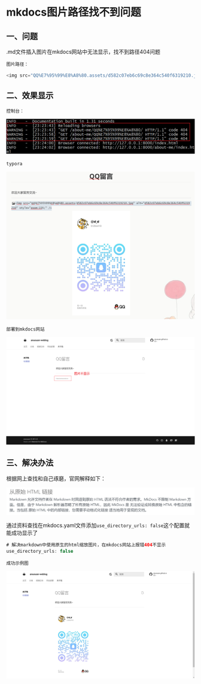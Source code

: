 # mkdocs图片路径找不到问题

## 一、问题

.md文件插入图片在mkdocs网站中无法显示，找不到路径404问题

`图片路径：`

```java
<img src="QQ%E7%95%99%E8%A8%80.assets/d582c07eb6c69c8e364c540f6319210.jpg" alt="d582c07eb6c69c8e364c540f6319210" style="zoom:33%;" />
```

## 二、效果显示

`控制台：`

<img src="mkdocs%E5%9B%BE%E7%89%87%E8%B7%AF%E5%BE%84%E6%89%BE%E4%B8%8D%E5%88%B0%E9%97%AE%E9%A2%98.assets/image-20240228234532858.png" alt="image-20240228234532858" style="zoom: 67%;" />

`typora`

<img src="mkdocs%E5%9B%BE%E7%89%87%E8%B7%AF%E5%BE%84%E6%89%BE%E4%B8%8D%E5%88%B0%E9%97%AE%E9%A2%98.assets/image-20240228234618684.png" alt="image-20240228234618684" style="zoom: 67%;" />

`部署到mkdocs网站`

<img src="mkdocs%E5%9B%BE%E7%89%87%E8%B7%AF%E5%BE%84%E6%89%BE%E4%B8%8D%E5%88%B0%E9%97%AE%E9%A2%98.assets/image-20240228234748555.png" alt="image-20240228234748555" style="zoom:67%;" />

## 三、解决办法

根据网上查找和自己琢磨，官网解释如下：

<img src="mkdocs%E5%9B%BE%E7%89%87%E8%B7%AF%E5%BE%84%E6%89%BE%E4%B8%8D%E5%88%B0%E9%97%AE%E9%A2%98.assets/image-20240228235002319.png" alt="image-20240228235002319" style="zoom: 50%;" />

通过资料查找在mkdocs.yaml文件添加`use_directory_urls: false`这个配置就能成功显示了

```java
# 解决markdown中使用原生的html缩放图片，在mkdocs网站上报错404不显示
use_directory_urls: false
```

`成功示例图`

<img src="mkdocs%E5%9B%BE%E7%89%87%E8%B7%AF%E5%BE%84%E6%89%BE%E4%B8%8D%E5%88%B0%E9%97%AE%E9%A2%98.assets/image-20240228235128816.png" alt="image-20240228235128816" style="zoom: 50%;" />
